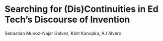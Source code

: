 # Searching for (Dis)Continuities in Ed Tech’s Discourse of Invention
Sebastian Munoz-Najar Galvez, Klint Kanopka, AJ Alvero

